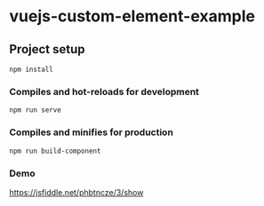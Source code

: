 # vuejs-custom-element-example

## Project setup
```
npm install
```

### Compiles and hot-reloads for development
```
npm run serve
```

### Compiles and minifies for production
```
npm run build-component
```

### Demo
https://jsfiddle.net/phbtncze/3/show  
